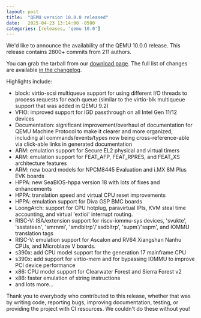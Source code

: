 ```yaml
---
layout: post
title:  "QEMU version 10.0.0 released"
date:   2025-04-23 13:14:00 -0500
categories: [releases, 'qemu 10.0']
---
```

We'd like to announce the availability of the QEMU 10.0.0 release. This release contains 2800+ commits from 211 authors.

You can grab the tarball from our [download page](https://www.qemu.org/download/#source). The full list of changes are available [in the changelog](https://wiki.qemu.org/ChangeLog/10.0).


Highlights include:

 * block: virtio-scsi multiqueue support for using different I/O threads to process requests for each queue (similar to the virtio-blk multiqueue support that was added in QEMU 9.2)
 * VFIO: improved support for IGD passthrough on all Intel Gen 11/12 devices
 * Documentation: significant improvement/overhaul of documentation for QEMU Machine Protocol to make it clearer and more organized, including all commands/events/types now being cross-reference-able via click-able links in generated documentation
 * ARM: emulation support for Secure EL2 physical and virtual timers
 * ARM: emulation support for FEAT_AFP, FEAT_RPRES, and FEAT_XS architecture features
 * ARM: new board models for NPCM8445 Evaluation and i.MX 8M Plus EVK boards
 * HPPA: new SeaBIOS-hppa version 18 with lots of fixes and enhancements
 * HPPA: translation speed and virtual CPU reset improvements
 * HPPA: emulation support for Diva GSP BMC boards
 * LoongArch: support for CPU hotplug, paravirtual IPIs, KVM steal time accounting, and virtual 'extioi' interrupt routing.
 * RISC-V: ISA/extension support for riscv-iommu-sys devices, 'svukte', 'ssstateen', 'smrnmi', 'smdbltrp'/'ssdbltrp', 'supm'/'sspm', and IOMMU translation tags
 * RISC-V: emulation support for Ascalon and RV64 Xiangshan Nanhu CPUs, and Microblaze V boards.
 * s390x: add CPU model support for the generation 17 mainframe CPU
 * s390x: add support for virtio-mem and for bypassing IOMMU to improve PCI device performance
 * x86: CPU model support for Clearwater Forest and Sierra Forest v2
 * x86: faster emulation of string instructions
 * and lots more...

Thank you to everybody who contributed to this release, whether that was by writing code, reporting bugs, improving documentation, testing, or providing the project with CI resources. We couldn't do these without you!
